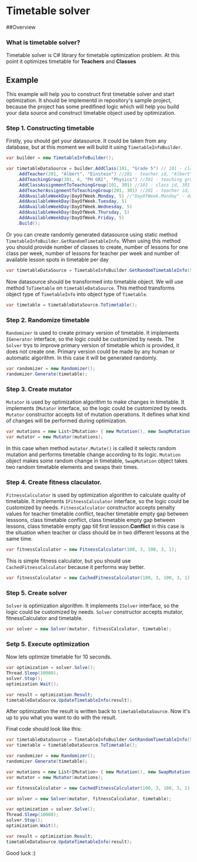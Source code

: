 # Timetable solver

##Overview
### What is timetable solver?
Timetable solver is C# library for timetable optimization problem. At this point it optimizes timetable for **Teachers** and **Classes**
## Example
This example will help you to construct first timetable solver and start optimization. It should be implementd in repository's sample project, because the project has some predifined logic which will help you build your data source and construct timetable object used by optimization.
### Step 1. Constructing timetable
Firstly, you should get your datasource. It could be taken from any database, but at this moment we will build it using ```TimetableInfoBuilder```.

```csharp
var builder = new TimetableInfoBuilder();

var timetableDataSource = builder.AddClass(101, "Grade 5") // 101 - class id, "Grade 5"- class name
    .AddTeacher(201, "Albert", "Einstein") //201 - teacher id, "Albert" - first name, "Einstein" - last name
    .AddTeachingGroup(301, 4, "PH GR1", "Physics") //301 - teaching group id, 4 - number of lessons per week, "PH GR1" - teaching group name, "Physics" - subject name
    .AddClassAssignmentToTeachingGroup(101, 301) //101 - class id, 301 - teaching group id
    .AddTeacherAssignmentToTeachingGroup(201, 301) //201 - teacher id, 301 - teaching group id
    .AddAvailableWeekDay(DayOfWeek.Monday, 5) //"DayOfWeek.Monday" - day of week, 5 - number of lessons per day 
    .AddAvailableWeekDay(DayOfWeek.Tuesday, 5)
    .AddAvailableWeekDay(DayOfWeek.Wednesday, 5)
    .AddAvailableWeekDay(DayOfWeek.Thursday, 5)
    .AddAvailableWeekDay(DayOfWeek.Friday, 5)
    .Build();
```
Or you can create randomly generated datasource using static method ```TimetableInfoBuilder.GetRandomTimetableInfo```. When using this method you should provide number of classes to create, number of lessons for one class per week, number of lessons for teacher per week and number of available lesson spots in timetable per day
```csharp
var timetableDataSource = TimetableInfoBuilder.GetRandomTimetableInfo(50, 22, 20, 6);
```
Now datasource should be transformed into timetable object. We will use method ```ToTimetable``` on ```timetableDataSource```. This method transforms object type of ```TimetableInfo``` into object type of ```Timetable```.
```csharp
var timetable = timetableDataSource.ToTimetable();
```
### Step 2. Randomize timetable
```Randomizer``` is used to create primary version of timetable. It implements ```IGenerator``` interface, so the logic could be customized by needs. The ```Solver``` trys to improve primary version of timetable which is provided, it does not create one. Primary version could be made by any human or automatic algorithm. In this case it will be generated randomly.
```csharp
var randomizer = new Randomizer();
randomizer.Generate(timetable);
```
### Step 3. Create mutator
```Mutator``` is used by optimization algorithm to make changes in timetable. It implements ```IMutator``` interface, so the logic could be customized by needs. ```Mutator``` constructor accepts list of mutation operations. It defines what kind of changes will be performed during optimization.
```csharp
var mutations = new List<IMutation> { new Mutation(), new SwapMutation() };
var mutator = new Mutator(mutations);
```
In this case when method ```mutator.Mutate()``` is called it selects random mutation and performs timetable change according to its logic. ```Mutation``` object makes some random change in timetable, ```SwapMutation``` object takes two random timetable elements and swaps their times.
### Step 4. Create fitness claculator.
```FitnessCalculator``` is used by optimization algorithm to calculate quality of timetable. It implements ```IFitnessCalculator``` interface, so the logic could be customized by needs. ```FitnessCalculator``` constructor accepts penalty values for teacher timetable conflict, teacher timetable empty gap between lesssons, class timetable conflict, class timetable empty gap between lessons, class timetable empty gap till first lessson.**Conflict** in this case is the situation when teacher or class should be in two different lessons at the same time.
```csharp
var fitnessCalculator = new FitnessCalculator(100, 3, 100, 3, 1);
```
This is simple fitness calculator, but you should use ```CachedFitnessCalculator``` because it performs way better.
```csharp
var fitnessCalculator = new CachedFitnessCalculator(100, 3, 100, 3, 1);
```
### Step 5. Create solver
```Solver``` is optimization algorithm. It implements ```ISolver``` interface, so the logic could be customized by needs. ```Solver``` constructor accepts mutator, fitnessCalculator and timetable.
```csharp
var solver = new Solver(mutator, fitnessCalculator, timetable);
```
### Setp 5. Execute optimization
Now lets optimize timetable for 10 seconds.

```csharp
var optimization = solver.Solve();
Thread.Sleep(10000);
solver.Stop();
optimization.Wait();

var result = optimization.Result;
timetableDataSource.UpdateTimetableInfo(result);
```
After optimization the result is written back to ```timetableDataSource```. Now it's up to you what you want to do with the result.

Final code should look like this:
```csharp
var timetableDataSource = TimetableInfoBuilder.GetRandomTimetableInfo(50, 22, 20, 6);
var timetable = timetableDataSource.ToTimetable();

var randomizer = new Randomizer();
randomizer.Generate(timetable);

var mutations = new List<IMutation> { new Mutation(), new SwapMutation() };
var mutator = new Mutator(mutations);

var fitnessCalculator = new CachedFitnessCalculator(100, 3, 100, 3, 1);

var solver = new Solver(mutator, fitnessCalculator, timetable);

var optimization = solver.Solve();
Thread.Sleep(10000);
solver.Stop();
optimization.Wait();

var result = optimization.Result;
timetableDataSource.UpdateTimetableInfo(result);
```

Good luck :)
